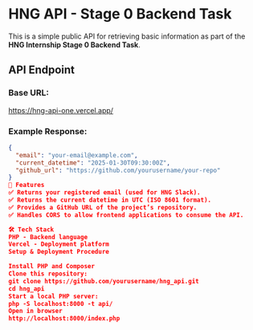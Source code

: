 # HNG API - Stage 0 Backend Task

This is a simple public API for retrieving basic information as part of the **HNG Internship Stage 0 Backend Task**.

##  API Endpoint

### Base URL:
https://hng-api-one.vercel.app/

### Example Response:
```json
{
  "email": "your-email@example.com",
  "current_datetime": "2025-01-30T09:30:00Z",
  "github_url": "https://github.com/yourusername/your-repo"
}
🚀 Features
✅ Returns your registered email (used for HNG Slack).
✅ Returns the current datetime in UTC (ISO 8601 format).
✅ Provides a GitHub URL of the project’s repository.
✅ Handles CORS to allow frontend applications to consume the API.

🛠️ Tech Stack
PHP - Backend language
Vercel - Deployment platform
Setup & Deployment Procedure

Install PHP and Composer
Clone this repository:
git clone https://github.com/yourusername/hng_api.git
cd hng_api
Start a local PHP server:
php -S localhost:8000 -t api/
Open in browser
http://localhost:8000/index.php




